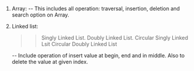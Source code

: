 1) Array: 
   -- This includes all operation: traversal, insertion, deletion and search option on Array.
   
2) Linked list:
   >> Singly Linked List.
   >> Doubly Linked List.
   >> Circular Singly Linked Lsit
   >> Circular Doubly Linked List

   -- Include operation of insert value at begin, end and in middle. Also to delete the value at given index. 
